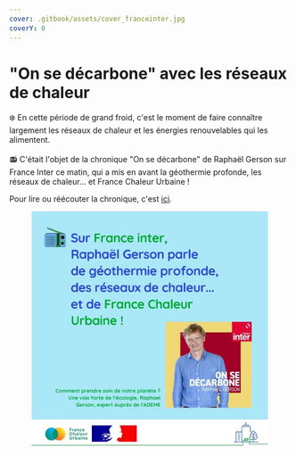 ```yaml
---
cover: .gitbook/assets/cover_franceinter.jpg
coverY: 0
---
```


# "On se décarbone" avec les réseaux de chaleur

❄️ En cette période de grand froid, c'est le moment de faire connaître largement les réseaux de chaleur et les énergies renouvelables qui les alimentent.\
\
📻 C'était l'objet de la chronique "On se décarbone" de Raphaël Gerson sur France Inter ce matin, qui a mis en avant la géothermie profonde, les réseaux de chaleur... et France Chaleur Urbaine !

Pour lire ou réécouter la chronique, c'est [ici](https://www.radiofrance.fr/franceinter/podcasts/on-se-decarbone/on-se-decarbone-du-mardi-14-janvier-2025-9166537).

<figure><img src=".gitbook/assets/FCU_France-Inter.jpg" alt=""><figcaption></figcaption></figure>

